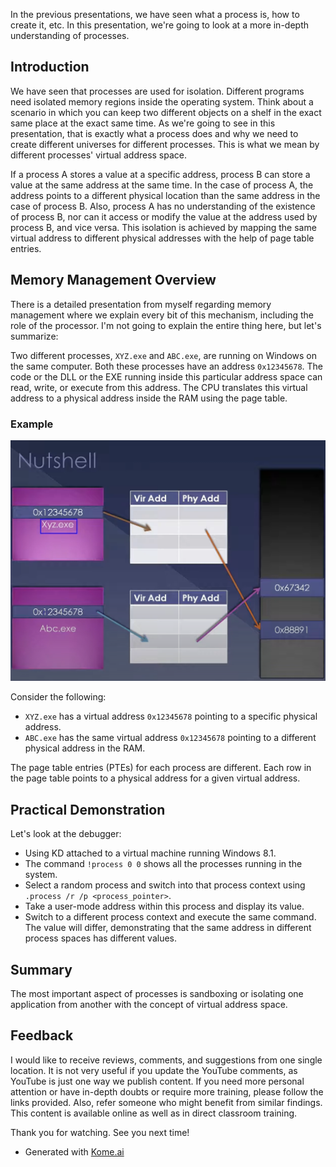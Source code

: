 In the previous presentations, we have seen what a process is, how to create it, etc. In this presentation, we're going to look at a more in-depth understanding of processes.

## Introduction

We have seen that processes are used for isolation. Different programs need isolated memory regions inside the operating system. Think about a scenario in which you can keep two different objects on a shelf in the exact same place at the exact same time. As we're going to see in this presentation, that is exactly what a process does and why we need to create different universes for different processes. This is what we mean by different processes' virtual address space. 

If a process A stores a value at a specific address, process B can store a value at the same address at the same time. In the case of process A, the address points to a different physical location than the same address in the case of process B. Also, process A has no understanding of the existence of process B, nor can it access or modify the value at the address used by process B, and vice versa. This isolation is achieved by mapping the same virtual address to different physical addresses with the help of page table entries.

## Memory Management Overview

There is a detailed presentation from myself regarding memory management where we explain every bit of this mechanism, including the role of the processor. I'm not going to explain the entire thing here, but let's summarize:

Two different processes, `XYZ.exe` and `ABC.exe`, are running on Windows on the same computer. Both these processes have an address `0x12345678`. The code or the DLL or the EXE running inside this particular address space can read, write, or execute from this address. The CPU translates this virtual address to a physical address inside the RAM using the page table.

### Example

![alt text](image.png)

Consider the following:
- `XYZ.exe` has a virtual address `0x12345678` pointing to a specific physical address.
- `ABC.exe` has the same virtual address `0x12345678` pointing to a different physical address in the RAM.

The page table entries (PTEs) for each process are different. Each row in the page table points to a physical address for a given virtual address.

## Practical Demonstration

Let's look at the debugger:
- Using KD attached to a virtual machine running Windows 8.1.
- The command `!process 0 0` shows all the processes running in the system.
- Select a random process and switch into that process context using `.process /r /p <process_pointer>`.
- Take a user-mode address within this process and display its value.
- Switch to a different process context and execute the same command. The value will differ, demonstrating that the same address in different process spaces has different values.

## Summary

The most important aspect of processes is sandboxing or isolating one application from another with the concept of virtual address space.

## Feedback

I would like to receive reviews, comments, and suggestions from one single location. It is not very useful if you update the YouTube comments, as YouTube is just one way we publish content. If you need more personal attention or have in-depth doubts or require more training, please follow the links provided. Also, refer someone who might benefit from similar findings. This content is available online as well as in direct classroom training.

Thank you for watching. See you next time!

- Generated with [Kome.ai](https://kome.ai)
